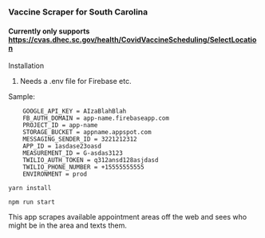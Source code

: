 ### Vaccine Scraper for South Carolina
#### Currently only supports https://cvas.dhec.sc.gov/health/CovidVaccineScheduling/SelectLocation

Installation

1) Needs a .env file for Firebase etc.

Sample:
```
    GOOGLE_API_KEY = AIzaBlahBlah
    FB_AUTH_DOMAIN = app-name.firebaseapp.com
    PROJECT_ID = app-name
    STORAGE_BUCKET = appname.appspot.com
    MESSAGING_SENDER_ID = 3221212312
    APP_ID = 1asdase23oasd
    MEASUREMENT_ID = G-asdas3123
    TWILIO_AUTH_TOKEN = q312ansd128asjdasd
    TWILIO_PHONE_NUMBER = +15555555555
    ENVIRONMENT = prod
```

```yarn install```

```npm run start```


This app scrapes available appointment areas off the web and sees who might be in the area and texts them.
